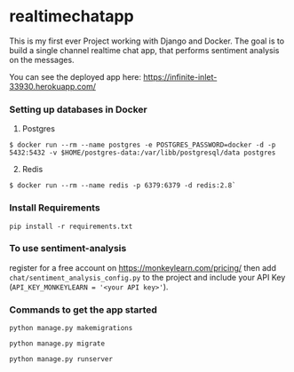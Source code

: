 # realtimechatapp
This is my first ever Project working with Django and Docker.
The goal is to build a single channel realtime chat app, that performs sentiment analysis on the messages.

You can see the deployed app here: https://infinite-inlet-33930.herokuapp.com/

### Setting up databases in Docker
1. Postgres 
```
$ docker run --rm --name postgres -e POSTGRES_PASSWORD=docker -d -p 5432:5432 -v $HOME/postgres-data:/var/libb/postgresql/data postgres
```
2. Redis 
```
$ docker run --rm --name redis -p 6379:6379 -d redis:2.8`
```

### Install Requirements
`pip install -r requirements.txt`


### To use sentiment-analysis
register for a free account on https://monkeylearn.com/pricing/
then add `chat/sentiment_analysis_config.py` to the project and include your API Key 
(`API_KEY_MONKEYLEARN = '<your API key>'`).


### Commands to get the app started

`python manage.py makemigrations`

`python manage.py migrate`

`python manage.py runserver`
